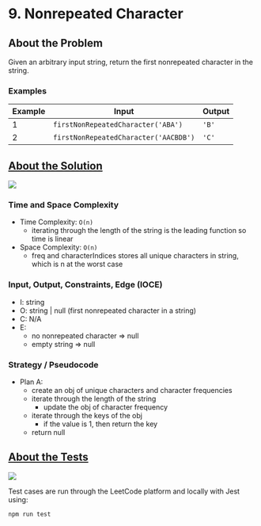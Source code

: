 # 9. Nonrepeated Character

## About the Problem

Given an arbitrary input string, return the first nonrepeated character in
the string.

### Examples

| Example| Input | Output |
| --- | --- | --- |
| 1 | `firstNonRepeatedCharacter('ABA')` | `'B'` |
| 2 | `firstNonRepeatedCharacter('AACBDB')` | `'C'` |

## <a href='./nonrepeatedCharacter.js'>About the Solution</a>

<img src='https://img.shields.io/badge/JavaScript-F7DF1E.svg?style=for-the-badge&logo=JavaScript&logoColor=black' />

### Time and Space Complexity
  - Time Complexity: `O(n)`
    - iterating through the length of the string is the leading function so time is linear
  - Space Complexity: `O(n)`
    - freq and characterIndices stores all unique characters in string, which is n at the worst case

### Input, Output, Constraints, Edge (IOCE)

  - I: string
  - O: string | null (first nonrepeated character in a string)
  - C: N/A
  - E:
    - no nonrepeated character => null
    - empty string => null

### Strategy / Pseudocode
- Plan A:
  - create an obj of unique characters and character frequencies
  - iterate through the length of the string
    - update the obj of character frequency
  - iterate through the keys of the obj
    - if the value is 1, then return the key
  - return null

## <a href='./nonrepeatedCharacter.test.js'>About the Tests</a>

<img src='https://img.shields.io/badge/Jest-C21325.svg?style=for-the-badge&logo=Jest&logoColor=white' />

Test cases are run through the LeetCode platform and locally with Jest using:
```
npm run test
```
